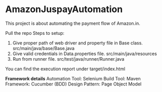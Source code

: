# AmazonJuspayAutomation
This project is about automating the payment flow of Amazon.in.

Pull the repo
Steps to setup:
1. Give proper path of web driver and property file in Base class. src/main/java/base/Base.java
2. Give valid credentials in Data.properties file. src/main/java/resources
3. Run from runner file. src/test/java/runner/Runner.java

You can find the execution report under target/index.html


**Framework details**
Automation Tool: Selenium
Build Tool: Maven
Framework: Cucumber (BDD)
Design Pattern: Page Object Model
